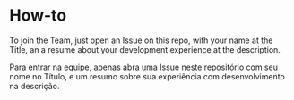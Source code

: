 How-to
=======

To join the Team, just open an Issue on this repo, with your name at the Title, an a resume about your development experience at the description.


Para entrar na equipe, apenas abra uma Issue neste repositório com seu nome no Título, e um resumo sobre sua experiência com desenvolvimento na descrição.



